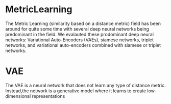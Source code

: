 # MetricLearning

The Metric Learning (similarity based on a distance metric) field has been around for quite some time with several deep neural networks being predominant in the field. We evalauted these prodominant deep neural networks: Variational Auto-Encoders (VAEs), siamese networks, triplet networks, and variational auto-encoders combined with siamese or triplet networks. 

# VAE
The VAE is a neural network that does not learn any type of distance metric. Instead,the network is a generative model where it learns to create low-dimensional representations  
